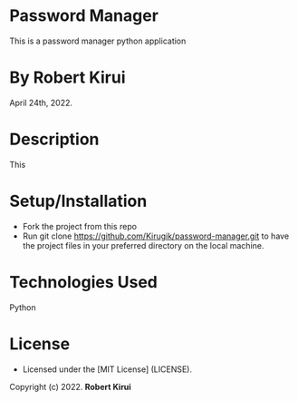 # Password Manager

This is a password manager python application

# By **Robert Kirui**

April 24th, 2022.

# Description

This

# Setup/Installation

- Fork the project from this repo
- Run git clone https://github.com/Kirugik/password-manager.git to have the project files in your preferred directory on the local machine.

# Technologies Used

Python

# License

- Licensed under the [MIT License] (LICENSE).

Copyright (c) 2022. **Robert Kirui**
